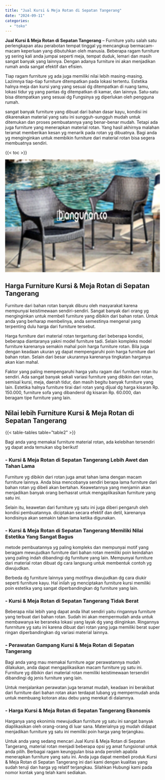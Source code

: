 ```yaml
---
title: "Jual Kursi & Meja Rotan di Sepatan Tangerang"
date: "2024-09-11"
categories: 
  - "toko"
---
```


**Jual Kursi & Meja Rotan di Sepatan Tangerang** – Furniture yaitu salah satu perlengkapan atau perabotan tempat tinggal yg mencangkup bermacam-macam keperluan yang dibutuhkan oleh manusia. Beberapa ragam furniture yg sering kali anda jumpai seperti meja, tempat duduk, lemari dan masih sangat banyak yang lainnya. Dengan adanya furniture ini akan menjadikan rumah anda sangat efektif dan efisien.

Tiap ragam furniture yg ada juga memiliki nilai lebih masing-masing. Lazimnya tiap-tiap furniture ditempatkan pada lokasi tertentu. Estetika halnya meja dan kursi yang yang sesuai dg ditempatkan di ruang tamu, lokasi tidur yg yang pantas dg ditempatkan di kamar, dan lainnya. Satu-satu bisa ditempatkan yang sesuai dg Fungsinya yg diperlukan oleh pengguna rumah.

sangat banyak furniture yang dibuat dari bahan dasar kayu, kondisi ini dikarenakan material yang satu ini sungguh-sungguh mudah untuk ditemukan dan proses pembuatannya yang benar-benar mudah. Tetapi ada juga furniture yang menerapkan material rotan. Yang hasil akhirnya malahan teramat memberikan kesan yg menarik pada rotan yg dibuatnya. Bagi anda yg menginginkan untuk membikin furniture dari material rotan bisa segera membuatnya sendiri.

{{< toc >}}

![Jual Kursi & Meja Rotan di Sepatan Tangerang](/images/kursi-meja-rotan-murah32.png)

## Harga Furniture Kursi & Meja Rotan di Sepatan Tangerang

Furniture dari bahan rotan banyak diburu oleh masyarakat karena mempunyai keistimewaan sendiri-sendiri. Sangat banyak dari orang yg menginginkan untuk membeli furniture yang dibikin dari bahan rotan. Untuk anda yang berharap membelinya, anda semestinya mengenal yang terpenting dulu harga dari furniture tersebut.

Harga furniture dari material rotan tergantung dari beberapa kondisi, beberapa diantaranya yakni model furniture tadi. Selain kompleks model furniture karenanya semakin mahal poin harga furniture rotan. Bila juga dengan keadaan ukuran yg dapat mempengaruhi poin harga furniture dari bahan rotan. Selain dari besar ukurannya karenanya tingkatan harganya akan kian mahal.

Faktor yang paling mempengaruhi harga yaitu ragam dari furniture rotan itu sendiri. Ada sangat banyak sekali variasi furniture yang dibikin dari rotan, semisal kursi, meja, daerah tidur, dan masih begitu banyak furniture yang lain. Estetika halnya furniture tirai dari rotan yang dijual dg harga kisaran Rp. 150.000, furniture sofa yang dibanderol dg kisaran Rp. 60.000, dan beragam tipe furniture yang lain.

## Nilai lebih Furniture Kursi & Meja Rotan di Sepatan Tangerang

{{< table-tables table="table2" >}}

Bagi anda yang memakai furniture material rotan, ada kelebihan tersendiri yg dapat anda temukan sbg berikut!

### \- Kursi & Meja Rotan di Sepatan Tangerang Lebih Awet dan Tahan Lama

Furniture yg dibikin dari rotan juga amat tahan lama dengan macam furniture lainnya. Anda bisa mencobanya sendiri berapa lama furniture dari bahan rotan yg dibeli akan bertahan. Keawetannya yang menjamin akan menjadikan banyak orang berhasrat untuk mengaplikasikan furniture yang satu ini.

Selain itu, keawetan dari furniture yg satu ini juga diberi pengaruh oleh kondisi pembuatannya. diciptakan secara efektif dan detil, karenanya kondisinya akan semakin tahan lama ketika digunakan.

### \- Kursi & Meja Rotan di Sepatan Tangerang Memiliki Nilai Estetika Yang Sangat Bagus

metode pembuatannya yg paling kompleks dan mempunyai motif yang beragam mewujudkan furniture dari bahan rotan memiliki poin keindahan yang paling indah dibandingi dg furniture yang lain. Mempunyai furniture dari material rotan dibuat dg cara langsung untuk membentuk contoh yg diwujudkan.

Berbeda dg furniture lainnya yang motifnya diwujudkan dg cara diukir seperti furniture kayu. Hal inilah yg menciptakan furniture kursi memiliki poin estetika yang sangat diperbandingkan dg furniture yang lain.

### \- Kursi & Meja Rotan di Sepatan Tangerang Tidak Berat

Beberapa nilai lebih yang dapat anda lihat sendiri yaitu ringannya furniture yang terbuat dari bahan rotan. Sudah ini akan mempermudah anda untuk membawanya ke beraneka lokasi yang layak dg yang diinginkan. Ringannya funrniture yg satu ini karena dibuat dari rotan yang juga memiliki berat super ringan diperbandingkan dg variasi material lainnya.

### \- Perawatan Gampang Kursi & Meja Rotan di Sepatan Tangerang

Bagi anda yang mau memakai furniture agar perawatannya mudah dilakukan, anda dapat mengaplikasikan macam furniture yg satu ini. Furniture yg dibikin dari material rotan memiliki keistimewaan tersendiri dibandingi dg jenis furniture yang lain.

Untuk menjalankan perawatan juga teramat mudah, keadaan ini berakibat dari furniture dari bahan rotan akan terdapat lubang yg mempermudah anda untuk membuang kotoran atau debu yang merekat di dalamnya.

### \- Harga Kursi & Meja Rotan di Sepatan Tangerang Ekonomis

Harganya yang ekonimis mewujudkan furniture yg satu ini sangat banyak diaplikasikan oleh orang-orang di luar sana. Materialnya yg mudah didapat menjadikan furniture yg satu ini memiliki poin harga yang terjangkau.

Untuk anda yang sedang mencari Jual Kursi & Meja Rotan di Sepatan Tangerang, material rotan menjadi beberapa opsi yg amat fungsional untuk anda pilih. Berbagai ragam keunggulan bisa anda peroleh apabila menerapkan furniture yang satu ini. Anda juga dapat membeli produk Kursi & Meja Rotan di Sepatan Tangerang ini dari kami dengan kualitas yang sudah teruji dan harga yg relatif terjangkau. Silahkan Hubungi kami pada nomor kontak yang telah kami sediakan.
